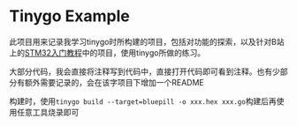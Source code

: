 # Tinygo Example

此项目用来记录我学习tinygo时所构建的项目，包括对功能的探索，以及针对B站上的[STM32入门教程](https://www.bilibili.com/video/BV1th411z7sn?p=1)中的项目，使用tinygo所做的练习。

大部分代码，我会直接将注释写到代码中，直接打开代码即可看到注释。也有少部分有额外需要记录的，会在该字项目下增加一个README

构建时，使用```tinygo build --target=bluepill -o xxx.hex xxx.go```构建后再使用任意工具烧录即可
